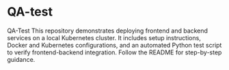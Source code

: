 # QA-test
QA-Test This repository demonstrates deploying frontend and backend services on a local Kubernetes cluster. It includes setup instructions, Docker and Kubernetes configurations, and an automated Python test script to verify frontend-backend integration. Follow the README for step-by-step guidance.
